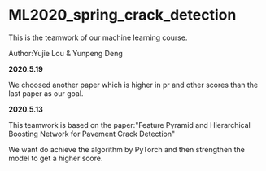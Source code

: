 # ML2020_spring_crack_detection
 This is the teamwork of our machine learning course.

 Author:Yujie Lou & Yunpeng Deng

**2020.5.19**

We choosed another paper which is higher in pr and other scores than the last paper as our goal.
	
**2020.5.13**

This teamwork is based on the paper:"Feature Pyramid and Hierarchical Boosting Network for Pavement Crack Detection"

We want do achieve the algorithm by PyTorch and then strengthen the model to get a higher score.